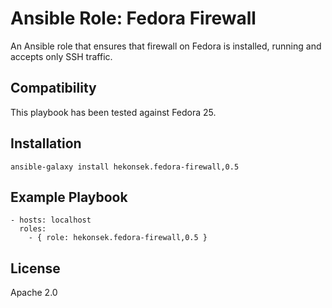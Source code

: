 # Ansible Role: Fedora Firewall

An Ansible role that ensures that firewall on Fedora is installed, running and accepts only SSH traffic.

## Compatibility

This playbook has been tested against Fedora 25.

## Installation 

    ansible-galaxy install hekonsek.fedora-firewall,0.5

## Example Playbook

    - hosts: localhost
      roles:
        - { role: hekonsek.fedora-firewall,0.5 }

## License

Apache 2.0